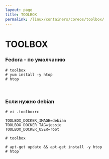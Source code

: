 ```yaml
---
layout: page
title: TOOLBOX
permalink: /linux/containers/coreos/toolbox/
---
```



# TOOLBOX


### Fedora - по умолчанию

    # toolbox
    # yum install -y htop
    # htop

<br/>

### Если нужно debian

    # vi .toolboxrc

    TOOLBOX_DOCKER_IMAGE=debian
    TOOLBOX_DOCKER_TAG=jessie
    TOOLBOX_DOCKER_USER=root

    # toolbox

    # apt-get update && apt-get install -y htop
    # htop
